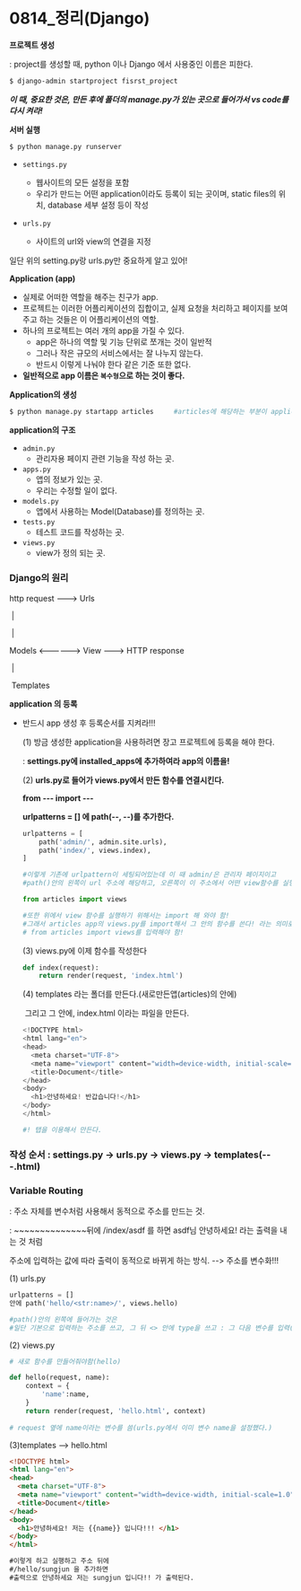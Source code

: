 # 0814_정리(Django)

**프로젝트 생성**

: project를 생성할 때, python 이나 Django 에서 사용중인 이름은 피한다.

```bash
$ django-admin startproject fisrst_project
```

***이 때, 중요한 것은, 만든 후에 폴더의 manage.py가 있는 곳으로 들어가서 vs code를 다시 켜라!***



**서버 실행**

```bash
$ python manage.py runserver
```



- `settings.py`
  - 웹사이트의 모든 설정을 포함
  - 우리가 만드는 어떤 application이라도 등록이 되는 곳이며, static files의 위치, database 세부 설정 등이 작성

- `urls.py`
  - 사이트의 url와 view의 연결을 지정

일단 위의 setting.py랑 urls.py만 중요하게 알고 있어!



**Application (app)**

- 실제로 어떠한 역할을 해주는 친구가 app.
- 프로젝트는 이러한 어플리케이션의 집합이고, 실제 요청을 처리하고 페이지를 보여주고 하는 것들은 이 어플리케이션의 역할.
- 하나의 프로젝트는 여러 개의 app을 가질 수 있다.
  - app은 하나의 역할 및 기능 단위로 쪼개는 것이 일반적
  - 그러나 작은 규모의 서비스에서는 잘 나누지 않는다. 
  - 반드시 이렇게 나눠야 한다 같은 기준 또한 없다.
- **일반적으로 app 이름은 `복수형`으로 하는 것이 좋다.**



**Application의 생성**

```bash
$ python manage.py startapp articles     #articles에 해당하는 부분이 application의 이름
```



**application의 구조**

- `admin.py`
  - 관리자용 페이지 관련 기능을 작성 하는 곳.
- `apps.py`
  - 앱의 정보가 있는 곳. 
  - 우리는 수정할 일이 없다.
- `models.py`
  - 앱에서 사용하는 Model(Database)를 정의하는 곳.
- `tests.py`
  - 테스트 코드를 작성하는 곳.
- `views.py`
  - view가 정의 되는 곳. 



### Django의 원리

http request --->    Urls

​			     	  	    	|

​			   	    	  	  |

Models  <------>	View  --->   HTTP response

​							 	 |

​							Templates



**application 의 등록**

- 반드시 app 생성 후 등록순서를 지켜라!!!

  (1) 방금 생성한 application을 사용하려면 장고 프로젝트에 등록을 해야 한다.

  : **settings.py에 installed_apps에 추가하여라 app의 이름을!**

  

  (2) **urls.py로 들어가 views.py에서 만든 함수를 연결시킨다.**

  **from --- import ---**

  **urlpatterns = []  에 path(--, --)를 추가한다.**

  

  ```python
  urlpatterns = [
      path('admin/', admin.site.urls),
      path('index/', views.index),
  ]
  
  #이렇게 기존에 urlpattern이 세팅되어있는데 이 때 admin/은 관리자 페이지이고
  #path()안의 왼쪽이 url 주소에 해당하고, 오른쪽이 이 주소에서 어떤 view함수를 실행할지를 나타냄 
  ```

  ```python
  from articles import views
  
  #또한 위에서 view 함수를 실행하기 위해서는 import 해 와야 함!
  #그래서 articles app의 views.py를 import해서 그 안의 함수를 쓴다! 라는 의미로 
  # from articles import views를 입력해야 함!
  ```

  

  (3) views.py에 이제 함수를 작성한다

  ```python
  def index(request):
      return render(request, 'index.html')
  ```

  

  (4) templates 라는 폴더를 만든다.(새로만든앱(articles)의 안에)

  ​	그리고 그 안에, index.html 이라는 파일을 만든다.

  ```python
  <!DOCTYPE html>
  <html lang="en">
  <head>
    <meta charset="UTF-8">
    <meta name="viewport" content="width=device-width, initial-scale=1.0">
    <title>Document</title>
  </head>
  <body>
    <h1>안녕하세요! 반갑습니다!</h1>
  </body>
  </html>
  
  #! 탭을 이용해서 만든다.
  ```

  

### 작성 순서 : settings.py -> urls.py -> views.py -> templates(---.html)





### Variable Routing

: 주소 자체를 변수처럼 사용해서 동적으로 주소를 만드는 것.

: ~~~~~~~~~~~~~~뒤에 /index/asdf 를 하면 asdf님 안녕하세요! 라는 출력을 내는 것 처럼

 주소에 입력하는 값에 따라 출력이 동적으로 바뀌게 하는 방식. --> 주소를 변수화!!!



(1) urls.py

```python
urlpatterns = []
안에 path('hello/<str:name>/', views.hello)

#path()안의 왼쪽에 들어가는 것은
#일단 기본으로 입력하는 주소를 쓰고, 그 뒤 <> 안에 type을 쓰고 : 그 다음 변수를 입력(name)

```



(2) views.py

```python
# 새로 함수를 만들어줘야함(hello)

def hello(request, name):
    context = {
        'name':name,
    }
    return render(request, 'hello.html', context)
    
# request 옆에 name이라는 변수를 씀(urls.py에서 이미 변수 name을 설정했다.)
```



(3)templates  --> hello.html

```html
<!DOCTYPE html>
<html lang="en">
<head>
  <meta charset="UTF-8">
  <meta name="viewport" content="width=device-width, initial-scale=1.0">
  <title>Document</title>
</head>
<body>
  <h1>안녕하세요! 저는 {{name}} 입니다!!! </h1>
</body>
</html>

#이렇게 하고 실행하고 주소 뒤에
#/hello/sungjun 을 추가하면
#출력으로 안녕하세요 저는 sungjun 입니다!! 가 출력된다.
```















